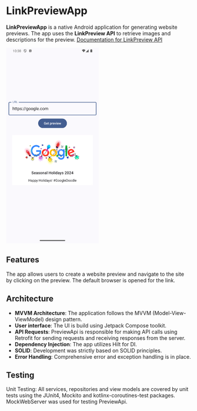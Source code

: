 # LinkPreviewApp
**LinkPreviewApp** is a native Android application for generating website previews. The app uses the **LinkPreview API** to retrieve images and descriptions for the preview. [Documentation for LinkPreview API](https://docs.linkpreview.net/)

<img src="LinkPreviewApp.png" width="50%">

## Features

The app allows users to create a website preview and navigate to the site by clicking on the preview. The default browser is opened for the link.

## Architecture

* **MVVM Architecture**: The application follows the MVVM (Model-View-ViewModel) design pattern.
* **User interface**: The UI is build using Jetpack Compose toolkit.
* **API Requests**: PreviewApi is responsible for making API calls using Retrofit for sending requests and receiving responses from the server.
* **Dependency Injection**: The app utilizes Hilt for DI.
* **SOLID**: Development was strictly based on SOLID principles.
* **Error Handling**: Comprehensive error and exception handling is in place.

## Testing

Unit Testing: All services, repositories and view models are covered by unit tests using the JUnit4, Mockito and kotlinx-coroutines-test packages. MockWebServer was used for testing PreviewApi.
